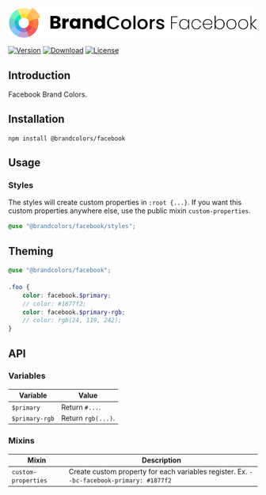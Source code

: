 <div align="center">

![Brand Colors Facebook](.github/logo.svg)

</div>

[![Version](https://flat.badgen.net/npm/v/@brandcolors/facebook)](https://www.npmjs.com/package/@brandcolors/facebook)
[![Download](https://flat.badgen.net/npm/dt/@brandcolors/facebook)](https://www.npmjs.com/package/@brandcolors/facebook)
[![License](https://flat.badgen.net/npm/license/@brandcolors/facebook)](https://www.npmjs.com/package/@brandcolors/facebook)

## Introduction

Facebook Brand Colors.

## Installation

```shell
npm install @brandcolors/facebook
```

## Usage

### Styles

The styles will create custom properties in `:root {...}`. If you want this custom properties anywhere else, use the
public mixin `custom-properties`.

<block-code>

```scss
@use "@brandcolors/facebook/styles";
```

</block-code>

## Theming

```scss
@use "@brandcolors/facebook";

.foo {
    color: facebook.$primary;
    // color: #1877f2;
    color: facebook.$primary-rgb;
    // color: rgb(24, 119, 242);
}
```

## API

### Variables

| Variable | Value |
| --- | --- |
| `$primary` | Return `#...`. |
| `$primary-rgb` | Return `rgb(...)`. |

### Mixins

| Mixin | Description |
| --- | --- |
| `custom-properties` | Create custom property for each variables register. Ex. `--bc-facebook-primary: #1877f2` |

